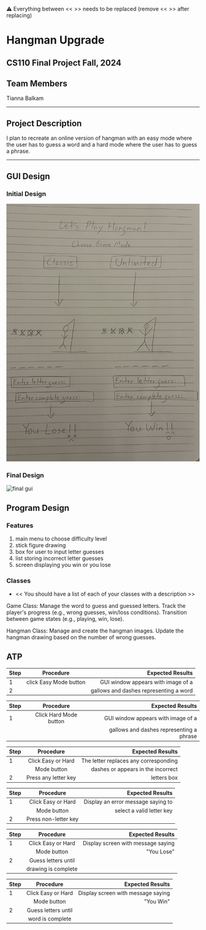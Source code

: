 
:warning: Everything between << >> needs to be replaced (remove << >> after replacing)

# Hangman Upgrade
## CS110 Final Project  Fall, 2024 

## Team Members

Tianna Balkam

***

## Project Description

I plan to recreate an online version of hangman with an easy mode where the user  has to guess a word and a hard mode where the user has to guess a phrase.

***    

## GUI Design

### Initial Design

![initial gui](assets/gui.jpg) 

### Final Design

![final gui](assets/finalgui.jpg)

## Program Design

### Features

1. main menu to choose difficulty level
2. stick figure drawing
3. box for user to input letter guesses
4. list storing incorrect letter guesses
5. screen displaying you win or you lose  

### Classes

- << You should have a list of each of your classes with a description >>

Game Class:
Manage the word to guess and guessed letters.
Track the player's progress (e.g., wrong guesses, win/loss conditions).
Transition between game states (e.g., playing, win, lose).

Hangman Class: 
Manage and create the hangman images.
Update the hangman drawing based on the number of wrong guesses.

## ATP

| Step                 |Procedure             |Expected Results                   |
|----------------------|:--------------------:|----------------------------------:|
|  1                   |click Easy Mode button|GUI window appears with image of a |
|  2                   |                      |gallows and dashes representing a word|

| Step                 |Procedure             |Expected Results                   |
|----------------------|:--------------------:|----------------------------------:|
|  1                   |Click Hard Mode button|GUI window appears with image of a |
|                      |                      |gallows and dashes representing a phrase|

| Step                 |Procedure             |Expected Results                   |
|----------------------|:--------------------:|----------------------------------:|
|  1                   |Click Easy or Hard    |The letter replaces any corresponding|
|                      |Mode button           |dashes or appears in the incorrect |
|  2                   |Press any letter key  |letters box                        |

| Step                 |Procedure             |Expected Results                   |
|----------------------|:--------------------:|----------------------------------:|
|  1                   |Click Easy or Hard    |Display an error message saying to |
|                      |Mode button           |select a valid letter key          |
|  2                   |Press non-letter key  |                                   |

| Step                 |Procedure             |Expected Results                   |
|----------------------|:--------------------:|----------------------------------:|
|  1                   |Click Easy or Hard    |Display screen with message saying |
|                      |Mode button           |"You Lose"                         |
|  2                   |Guess letters until                                       |
|                      |drawing is complete   |                                   |

| Step                 |Procedure             |Expected Results                   |
|----------------------|:--------------------:|----------------------------------:|
|  1                   |Click Easy or Hard    |Display screen with message saying |
|                      |Mode button           |"You Win"                          |
|  2                   |Guess letters until                                       |
|                      |word is complete      |                                   |